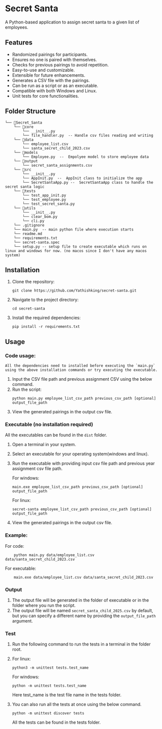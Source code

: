 # Secret Santa

A Python-based application to assign secret santa to a given list of employees.

## Features

- Randomized pairings for participants.
- Ensures no one is paired with themselves.
- Checks for previous pairings to avoid repetition.
- Easy-to-use and customizable.
- Extensible for future enhancements.
- Generates a CSV file with the pairings.
- Can be run as a script or as an executable.
- Compatible with both Windows and Linux.
- Unit tests for core functionalities.


## Folder Structure
```
└── 📁Secret_Santa
    └── 📁core
        └── __init__.py
        └── file_handler.py  -- Handle csv files reading and writing
    └── 📁data
        └── employee_list.csv
        └── santa_secret_child_2023.csv
    └── 📁models
        └── Employee.py  --  Empolyee model to store employee data
    └── 📁output
        └── secret_santa_assignments.csv
    └── 📁src
        └── __init__.py
        └── AppInit.py  --  AppInit class to initialize the app
        └── SecretSantaApp.py --  SecretSantaApp class to handle the secret santa logic
    └── 📁tests
        └── test_app_init.py
        └── test_employee.py
        └── test_secret_santa.py
    └── 📁utils
        └── __init__.py
        └── clear_bom.py
        └── cli.py
    └── .gitignore
    └── main.py  -- main python file where execution starts
    └── readme.md
    └── requirements.txt
    └── secret-santa.spec
    └── setup.py -- setup file to create executable which runs on linux and windows for now. (no macos since I don't have any macos system)
```

## Installation

1. Clone the repository:
    ```
    git clone https://github.com/Yathishking/secret-santa.git
    ```
2. Navigate to the project directory:
    ```
    cd secret-santa
    ```
3. Install the required dependencies:
    ```
    pip install -r requirements.txt
    ```

## Usage

### Code usage:

    All the dependencies need to installed before executing the `main.py` using the above installation commands or try executing the executable.

1. Input the CSV file path and previous assignment CSV using the below command.
2. Run the script:
    ```
    python main.py employee_list_csv_path previous_csv_path [optional] output_file_path
    ```
3. View the generated pairings in the output csv file.

### Executable (no installation required)

All the executables can be found in the `dist` folder.

1. Open a terminal in your system.
2. Select an executable for your operating system(windows and linux).
3. Run the executable with providing input csv file path and previous year assignment csv file path.
    
    For windows:
    ```
    main.exe employee_list_csv_path previous_csv_path [optional] output_file_path
    ```


    For linux:
    ``` 
    secret-santa employee_list_csv_path previous_csv_path [optional] output_file_path
    ```
4. View the generated pairings in the output csv file.


### Example:
For code:
```
    python main.py data/employee_list.csv data/santa_secret_child_2023.csv
```

For executable:
```
    main.exe data/employee_list.csv data/santa_secret_child_2023.csv
```


### Output

1. The output file will be generated in the folder of executable or in the folder where you run the script.
2. The output file will be named `secret_santa_child_2025.csv` by default, but you can specify a different name by providing the `output_file_path` argument.

### Test

1. Run the following command to run the tests in a terminal in the folder root.
2. For linux: 
    ```
    python3 -m unittest tests.test_name
    ```
    
    For windows:
    ```
    python -m unittest tests.test_name
    ```
    Here test_name is the test file name in the tests folder.


3. You can also run all the tests at once using the below command.
    ```
    python -m unittest discover tests
    ```
    All the tests can be found in the tests folder.
    
